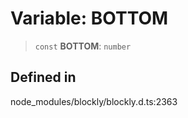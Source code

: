 # Variable: BOTTOM

> `const` **BOTTOM**: `number`

## Defined in

node_modules/blockly/blockly.d.ts:2363
